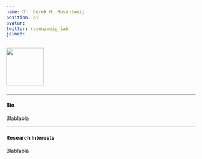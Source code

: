 ```yaml
---
name: Dr. Derek H. Rosenzweig 
position: pi
avatar:
twitter: rosenzweig_lab
joined:
---
```


<img width="100" src="{{site.baseurl}}/images/people/{{page.avatar}}" data-action="zoom">

<h3>
<a href="mailto:derek.rosenzweig@mcgill.ca"><i class="fa fa-envelope"></i></a>
<a href="https://twitter.com/rosenzweig_lab"><i class="fa fa-twitter"></i></a>
<a href="https://www.linkedin.com/in/derekrosenzweigphd/"><i class="fa fa-linkedin square"></i></a>
<a href="https://scholar.google.com/citations?hl=en&user=jUzBxPMAAAAJ"><i class="ai ai-google-scholar-square"></i></a>
</h3>
<hr>

#### Bio

Blablabla


<hr>

#### Research Interests

Blablabla
